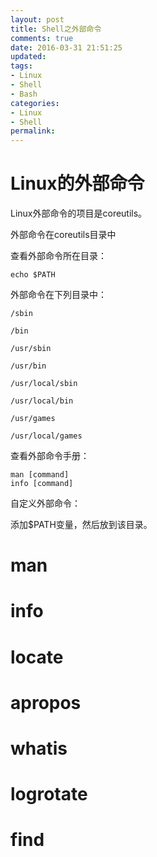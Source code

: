 ```yaml
---
layout: post
title: Shell之外部命令
comments: true
date: 2016-03-31 21:51:25
updated:
tags:
- Linux
- Shell
- Bash
categories:
- Linux
- Shell
permalink:
---
```


# Linux的外部命令

Linux外部命令的项目是coreutils。

外部命令在coreutils目录中

查看外部命令所在目录：

    echo $PATH

外部命令在下列目录中：

    /sbin

    /bin

    /usr/sbin

    /usr/bin

    /usr/local/sbin

    /usr/local/bin

    /usr/games

    /usr/local/games

查看外部命令手册：

    man [command]
    info [command]

自定义外部命令：

添加\$PATH变量，然后放到该目录。

# man

# info

# locate

# apropos

# whatis

# logrotate

# find


